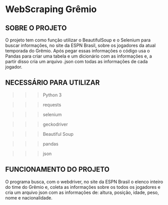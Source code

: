 # WebScraping Grêmio

## SOBRE O PROJETO
O projeto tem como função utilizar o BeautifulSoup e o Selenium para buscar informações, 
no site da ESPN Brasil, sobre os jogadores da atual temporada do Grêmio.
Após pegar essas informações o código usa o Pandas para criar uma tabela e um dicionário 
com as informações e, a partir disso cria um arquivo .json com todas as informações de cada jogador.


## NECESSÁRIO PARA UTILIZAR
>>> Python 3

>>> requests

>>> selenium

>>> geckodriver

>>> Beautiful Soup

>>> pandas

>>> json


## FUNCIONAMENTO DO PROJETO
O programa busca, com  o webdriver, no site da ESPN Brasil o elenco inteiro do time do Grêmio e,
coleta as informações sobre os todos os jogadores e cria um arquivo json com as informações de:
altura, posição, idade, peso, nome e nacionalidade.
